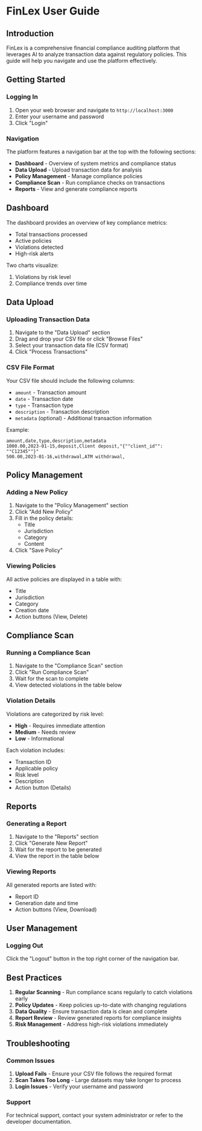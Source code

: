 # FinLex User Guide

## Introduction

FinLex is a comprehensive financial compliance auditing platform that leverages AI to analyze transaction data against regulatory policies. This guide will help you navigate and use the platform effectively.

## Getting Started

### Logging In

1. Open your web browser and navigate to `http://localhost:3000`
2. Enter your username and password
3. Click "Login"

### Navigation

The platform features a navigation bar at the top with the following sections:

- **Dashboard** - Overview of system metrics and compliance status
- **Data Upload** - Upload transaction data for analysis
- **Policy Management** - Manage compliance policies
- **Compliance Scan** - Run compliance checks on transactions
- **Reports** - View and generate compliance reports

## Dashboard

The dashboard provides an overview of key compliance metrics:

- Total transactions processed
- Active policies
- Violations detected
- High-risk alerts

Two charts visualize:
1. Violations by risk level
2. Compliance trends over time

## Data Upload

### Uploading Transaction Data

1. Navigate to the "Data Upload" section
2. Drag and drop your CSV file or click "Browse Files"
3. Select your transaction data file (CSV format)
4. Click "Process Transactions"

### CSV File Format

Your CSV file should include the following columns:
- `amount` - Transaction amount
- `date` - Transaction date
- `type` - Transaction type
- `description` - Transaction description
- `metadata` (optional) - Additional transaction information

Example:
```csv
amount,date,type,description,metadata
1000.00,2023-01-15,deposit,Client deposit,"{""client_id"": ""C12345""}"
500.00,2023-01-16,withdrawal,ATM withdrawal,
```

## Policy Management

### Adding a New Policy

1. Navigate to the "Policy Management" section
2. Click "Add New Policy"
3. Fill in the policy details:
   - Title
   - Jurisdiction
   - Category
   - Content
4. Click "Save Policy"

### Viewing Policies

All active policies are displayed in a table with:
- Title
- Jurisdiction
- Category
- Creation date
- Action buttons (View, Delete)

## Compliance Scan

### Running a Compliance Scan

1. Navigate to the "Compliance Scan" section
2. Click "Run Compliance Scan"
3. Wait for the scan to complete
4. View detected violations in the table below

### Violation Details

Violations are categorized by risk level:
- **High** - Requires immediate attention
- **Medium** - Needs review
- **Low** - Informational

Each violation includes:
- Transaction ID
- Applicable policy
- Risk level
- Description
- Action button (Details)

## Reports

### Generating a Report

1. Navigate to the "Reports" section
2. Click "Generate New Report"
3. Wait for the report to be generated
4. View the report in the table below

### Viewing Reports

All generated reports are listed with:
- Report ID
- Generation date and time
- Action buttons (View, Download)

## User Management

### Logging Out

Click the "Logout" button in the top right corner of the navigation bar.

## Best Practices

1. **Regular Scanning** - Run compliance scans regularly to catch violations early
2. **Policy Updates** - Keep policies up-to-date with changing regulations
3. **Data Quality** - Ensure transaction data is clean and complete
4. **Report Review** - Review generated reports for compliance insights
5. **Risk Management** - Address high-risk violations immediately

## Troubleshooting

### Common Issues

1. **Upload Fails** - Ensure your CSV file follows the required format
2. **Scan Takes Too Long** - Large datasets may take longer to process
3. **Login Issues** - Verify your username and password

### Support

For technical support, contact your system administrator or refer to the developer documentation.